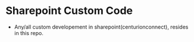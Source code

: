 # Sharepoint Custom Code

- Any/all custom developement in sharepoint(centurionconnect), resides in this repo.
